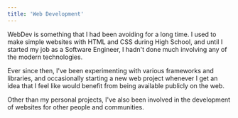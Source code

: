 ```yaml
---
title: 'Web Development'
---
```


WebDev is something that I had been avoiding for a long time. I used to make simple websites with HTML and CSS during
High School, and until I started my job as a Software Engineer, I hadn't done much involving any of the modern
technologies.

Ever since then, I've been experimenting with various frameworks and libraries, and occasionally starting a new web
project whenever I get an idea that I feel like would benefit from being available publicly on the web.

Other than my personal projects, I've also been involved in the development of websites for other people and
communities.